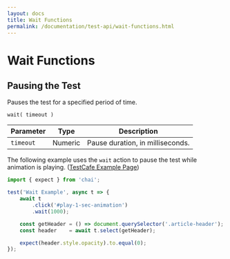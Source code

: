 ```yaml
---
layout: docs
title: Wait Functions
permalink: /documentation/test-api/wait-functions.html
---
```

# Wait Functions

## Pausing the Test

Pauses the test for a specified period of time.

```text
wait( timeout )
```

Parameter | Type    | Description
--------- | ------- | --------------------------------
`timeout` | Numeric | Pause duration, in milliseconds.

The following example uses the `wait` action to pause the test while animation is playing. ([TestCafe Example Page](http://testcafe.devexpress.com/Example))

```js
import { expect } from 'chai';

test('Wait Example', async t => {
    await t
        .click('#play-1-sec-animation')
        .wait(1000);

    const getHeader = () => document.querySelector('.article-header');
    const header    = await t.select(getHeader);

    expect(header.style.opacity).to.equal(0);
});
```